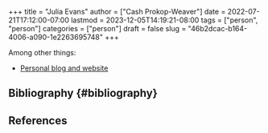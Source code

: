 +++
title = "Julia Evans"
author = ["Cash Prokop-Weaver"]
date = 2022-07-21T17:12:00-07:00
lastmod = 2023-12-05T14:19:21-08:00
tags = ["person", "person"]
categories = ["person"]
draft = false
slug = "46b2dcac-b164-4006-a090-1e2263695748"
+++

Among other things:

-   [Personal blog and website](https://jvns.ca)


## Bibliography {#bibliography}

## References

<style>.csl-entry{text-indent: -1.5em; margin-left: 1.5em;}</style><div class="csl-bib-body">
</div>
